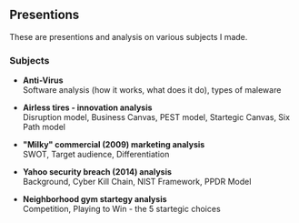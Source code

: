 ## Presentions

These are presentions and analysis on various subjects I made.

### Subjects
- **Anti-Virus**  
Software analysis (how it works, what does it do), types of maleware

- **Airless tires - innovation analysis**  
Disruption model, Business Canvas, PEST model, Startegic Canvas, Six Path model

- **"Milky" commercial (2009) marketing analysis**  
SWOT, Target audience, Differentiation

- **Yahoo security breach (2014) analysis**  
Background, Cyber Kill Chain, NIST Framework, PPDR Model

- **Neighborhood gym startegy analysis**  
Competition, Playing to Win - the 5 startegic choices

